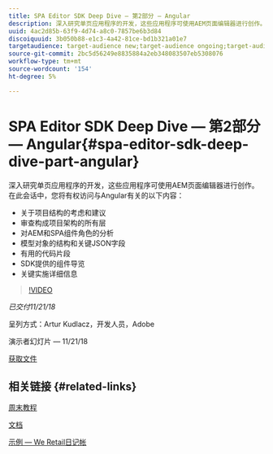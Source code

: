 ```yaml
---
title: SPA Editor SDK Deep Dive — 第2部分 — Angular
description: 深入研究单页应用程序的开发，这些应用程序可使用AEM页面编辑器进行创作。
uuid: 4ac2d85b-63f9-4d74-a8c0-7857be6b3d84
discoiquuid: 3b050b88-e1c3-4a42-81ce-bd1b321a01e7
targetaudience: target-audience new;target-audience ongoing;target-audience upgrader
source-git-commit: 2bc5d56249e8835884a2eb348083507eb5308076
workflow-type: tm+mt
source-wordcount: '154'
ht-degree: 5%

---
```



# SPA Editor SDK Deep Dive — 第2部分 — Angular{#spa-editor-sdk-deep-dive-part-angular}

深入研究单页应用程序的开发，这些应用程序可使用AEM页面编辑器进行创作。 在此会话中，您将有权访问与Angular有关的以下内容：

* 关于项目结构的考虑和建议
* 审查构成项目架构的所有层
* 对AEM和SPA组件角色的分析
* 模型对象的结构和关键JSON字段
* 有用的代码片段
* SDK提供的组件导览
* 关键实施详细信息

>[!VIDEO](https://video.tv.adobe.com/v/25503/?quality-9)

*已交付11/21/18*

呈列方式：Artur Kudlacz，开发人员，Adobe

演示者幻灯片 — 11/21/18

[获取文件](assets/aem-gems-aem-spaeditorangular-112118.pdf)

## 相关链接 {#related-links}

[周末教程](https://experienceleague.adobe.com/docs/experience-manager-learn/getting-started-wknd-tutorial-develop/overview.html?lang=zh-Hans)

[文档](https://helpx.adobe.com/experience-manager/6-4/sites/developing/using/spa-overview.html)

[示例 — We Retail日记帐](https://github.com/adobe/aem-sample-we-retail-journal)

<!--
[Get back to the Overview](https://helpx.adobe.com/experience-manager/kt/eseminars/gems/aem-index.html)
-->
